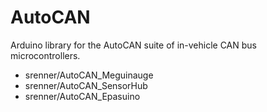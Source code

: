AutoCAN 
===
Arduino library for the AutoCAN suite of in-vehicle CAN bus microcontrollers.

* srenner/AutoCAN_Meguinauge
* srenner/AutoCAN_SensorHub
* srenner/AutoCAN_Epasuino